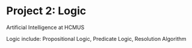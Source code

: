 # Project 2: Logic
Artificial Intelligence at HCMUS

Logic include: Propositional Logic, Predicate Logic, Resolution Algorithm
